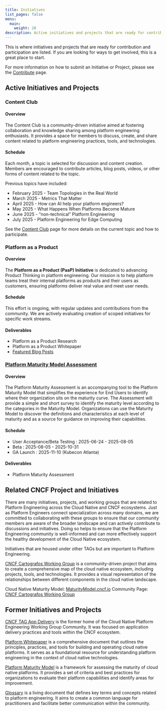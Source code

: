 ```yaml
---
title: Initiatives
list_pages: false
menu:
  main:
    weight: 20
description: Active initiatives and projects that are ready for contribution and participation.
---
```


This is where initiatives and projects that are ready for contribution and participation are listed. If you are looking for ways to get involved, this is a great place to start.

For more information on how to submit an Initiative or Project, please see the [Contribute](https://cnpe.netlify.app/contribute/) page.

## Active Initiatives and Projects

### Content Club

#### Overview

The Content Club is a community-driven initiative aimed at fostering collaboration and knowledge sharing among platform engineering enthusiasts. It provides a space for members to discuss, create, and share content related to platform engineering practices, tools, and technologies.

#### Schedule

Each month, a topic is selected for discussion and content creation. Members are encouraged to contribute articles, blog posts, videos, or other forms of content related to the topic.

Previous topics have included:

- February 2025 - Team Topologies in the Real World
- March 2025 - Metrics That Matter
- April 2025 - How can AI help your platform engineers?
- May 2025 - What Happens When Platforms Become Mature
- June 2025 - “non-technical” Platform Engineering
- July 2025 - Platform Engineering for Edge Computing

See the [Content Club](/initiatives/content-club/) page for more details on the current topic and how to participate.

### Platform as a Product

#### Overview

The **Platform as a Product (PaaP) Initiative** is dedicated to advancing Product Thinking in platform engineering. Our mission is to help platform teams treat their internal platforms as products and their users as customers, ensuring platforms deliver real value and meet user needs.

#### Schedule

This effort is ongoing, with regular updates and contributions from the community. We are actively evaluating creation of scoped initiatives for specific work streams.

#### Deliverables

- Platform as a Product Research
- Platform as a Product Whitepaper
- [Featured Blog Posts](/initiatives/platform-as-a-product/#featured-blog-posts)

### [Platform Maturity Model Assessment](/initiatives/platform-maturity-model-assessment/)

#### Overview

The Platform Maturity Assessment is an accompanying tool to the Platform Maturity Model that simplifies the experience for End Users to identify where their organization sits on the maturity curve. The Assessment will provide a simple and short survey to identify the maturity level according to the categories in the Maturity Model. Organizations can use the Maturity Model to discover the definitions and characteristics at each level of maturity and as a source for guidance on improving their capabilities.

#### Schedule

- User Acceptance/Beta Testing : 2025-06-24 - 2025-08-05
- Beta : 2025-08-05 - 2025-10-31
- GA Launch : 2025-11-10 (Kubecon Atlanta)

#### Deliverables

- Platform Maturity Assessment

## Related CNCF Project and Initiatives

There are many initiatives, projects, and working groups that are related to Platform Engineering across the Cloud Native and CNCF ecosystems. Just as Platform Engineers connect specialization across many domains, we are committed to collaborating with these groups to ensure that our community members are aware of the broader landscape and can actively contribute to discussions and initiatives. Doing so helps to ensure that the Platform Engineering community is well-informed and can more effectively support the healthy development of the Cloud Native ecosystem.

Initiatives that are housed under other TAGs but are important to Platform Engineering.

[CNCF Cartografos Working Group](https://community.cncf.io/cncf-cartografos-working-group/) is a community-driven project that aims to create a comprehensive map of the cloud native ecosystem, including projects, tools, and technologies. It provides a visual representation of the relationships between different components in the cloud native landscape.

Cloud Native Maturity Model: [MaturityModel.cncf.io](https://maturitymodel.cncf.io/)
Community Page: [CNCF Cartografos Working Group](https://community.cncf.io/cncf-cartografos-working-group/)

## Former Initiatives and Projects

[CNCF TAG App Delivery](https://tag-app-delivery.cncf.io/) is the former home of the Cloud Native Platform Engineering Working Group Community. It was focused on application delivery practices and tools within the CNCF ecosystem.

[Platform Whitepaper](https://tag-app-delivery.cncf.io/whitepapers/platforms/) is a comprehensive document that outlines the principles, practices, and tools for building and operating cloud native platforms. It serves as a foundational resource for understanding platform engineering in the context of cloud native technologies.

[Platform Maturity Model](https://tag-app-delivery.cncf.io/whitepapers/platform-eng-maturity-model/) is a framework for assessing the maturity of cloud native platforms. It provides a set of criteria and best practices for organizations to evaluate their platform capabilities and identify areas for improvement.

[Glossary](https://tag-app-delivery.cncf.io/wgs/platforms/glossary/) is a living document that defines key terms and concepts related to platform engineering. It aims to create a common language for practitioners and facilitate better communication within the community.
